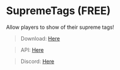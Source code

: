 # SupremeTags (FREE)
Allow players to show of their supreme tags!

> Download: [Here](www.spigotmc.org/resources/103140/)

> API: [Here](https://github.com/NoScapeDev/SupremeTags/wiki/API-Usage)

> Discord: [Here](https://discord.gg/AnPwty8asP)
